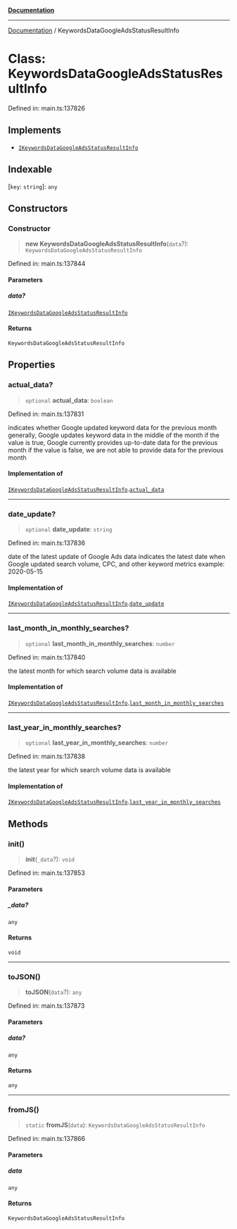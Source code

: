 [**Documentation**](../README.md)

***

[Documentation](../README.md) / KeywordsDataGoogleAdsStatusResultInfo

# Class: KeywordsDataGoogleAdsStatusResultInfo

Defined in: main.ts:137826

## Implements

- [`IKeywordsDataGoogleAdsStatusResultInfo`](../interfaces/IKeywordsDataGoogleAdsStatusResultInfo.md)

## Indexable

\[`key`: `string`\]: `any`

## Constructors

### Constructor

> **new KeywordsDataGoogleAdsStatusResultInfo**(`data`?): `KeywordsDataGoogleAdsStatusResultInfo`

Defined in: main.ts:137844

#### Parameters

##### data?

[`IKeywordsDataGoogleAdsStatusResultInfo`](../interfaces/IKeywordsDataGoogleAdsStatusResultInfo.md)

#### Returns

`KeywordsDataGoogleAdsStatusResultInfo`

## Properties

### actual\_data?

> `optional` **actual\_data**: `boolean`

Defined in: main.ts:137831

indicates whether Google updated keyword data for the previous month
generally, Google updates keyword data in the middle of the month
if the value is true, Google currently provides up-to-date data for the previous month
if the value is false, we are not able to provide data for the previous month

#### Implementation of

[`IKeywordsDataGoogleAdsStatusResultInfo`](../interfaces/IKeywordsDataGoogleAdsStatusResultInfo.md).[`actual_data`](../interfaces/IKeywordsDataGoogleAdsStatusResultInfo.md#actual_data)

***

### date\_update?

> `optional` **date\_update**: `string`

Defined in: main.ts:137836

date of the latest update of Google Ads data
indicates the latest date when Google updated search volume, CPC, and other keyword metrics
example:
2020-05-15

#### Implementation of

[`IKeywordsDataGoogleAdsStatusResultInfo`](../interfaces/IKeywordsDataGoogleAdsStatusResultInfo.md).[`date_update`](../interfaces/IKeywordsDataGoogleAdsStatusResultInfo.md#date_update)

***

### last\_month\_in\_monthly\_searches?

> `optional` **last\_month\_in\_monthly\_searches**: `number`

Defined in: main.ts:137840

the latest month for which search volume data is available

#### Implementation of

[`IKeywordsDataGoogleAdsStatusResultInfo`](../interfaces/IKeywordsDataGoogleAdsStatusResultInfo.md).[`last_month_in_monthly_searches`](../interfaces/IKeywordsDataGoogleAdsStatusResultInfo.md#last_month_in_monthly_searches)

***

### last\_year\_in\_monthly\_searches?

> `optional` **last\_year\_in\_monthly\_searches**: `number`

Defined in: main.ts:137838

the latest year for which search volume data is available

#### Implementation of

[`IKeywordsDataGoogleAdsStatusResultInfo`](../interfaces/IKeywordsDataGoogleAdsStatusResultInfo.md).[`last_year_in_monthly_searches`](../interfaces/IKeywordsDataGoogleAdsStatusResultInfo.md#last_year_in_monthly_searches)

## Methods

### init()

> **init**(`_data`?): `void`

Defined in: main.ts:137853

#### Parameters

##### \_data?

`any`

#### Returns

`void`

***

### toJSON()

> **toJSON**(`data`?): `any`

Defined in: main.ts:137873

#### Parameters

##### data?

`any`

#### Returns

`any`

***

### fromJS()

> `static` **fromJS**(`data`): `KeywordsDataGoogleAdsStatusResultInfo`

Defined in: main.ts:137866

#### Parameters

##### data

`any`

#### Returns

`KeywordsDataGoogleAdsStatusResultInfo`
